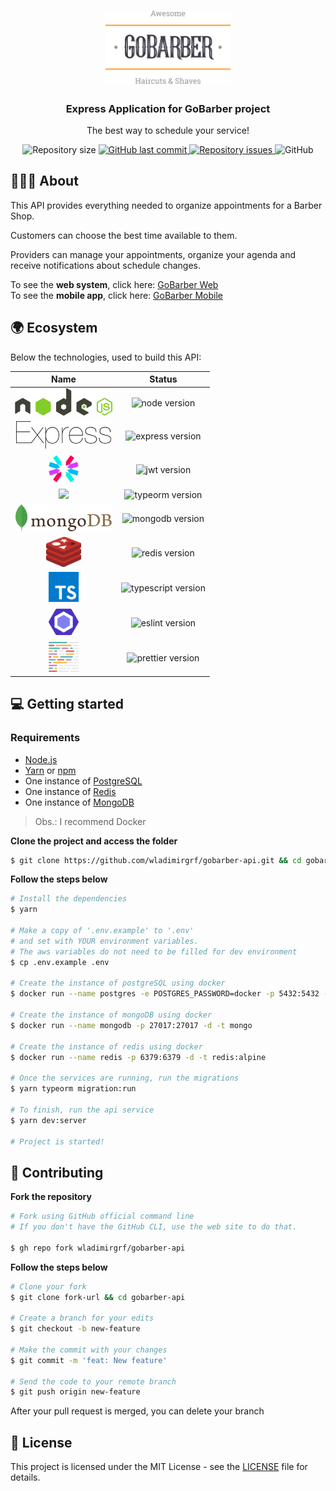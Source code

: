 <h1 align="center">
  <img alt="Logo" src=".github/assets/logo.svg" width="200px">
</h1>

<h3 align="center">
  Express Application for GoBarber project
</h3>

<p align="center">The best way to schedule your service!</p>

<p align="center">
  <img alt="Repository size" src="https://img.shields.io/github/repo-size/wladimirgrf/gobarber-api?color=%23FF9000">

  <a href="https://github.com/wladimirgrf/gobarber-api/commits/master">
    <img alt="GitHub last commit" src="https://img.shields.io/github/last-commit/wladimirgrf/gobarber-api?color=%23FF9000">
  </a>

  <a href="https://github.com/wladimirgrf/gobarber-api/issues">
    <img alt="Repository issues" src="https://img.shields.io/github/issues/wladimirgrf/gobarber-api?color=%23FF9000">
  </a>

  <img alt="GitHub" src="https://img.shields.io/github/license/wladimirgrf/gobarber-api?color=%23FF9000">
</p>

## 👨🏻‍💻  About

This API provides everything needed to organize appointments for a Barber Shop.

Customers can choose the best time available to them.

Providers can manage your appointments, organize your agenda and receive notifications about schedule changes.

To see the **web system**, click here: [GoBarber Web](https://github.com/wladimirgrf/gobarber-web)<br />
To see the **mobile app**, click here: [GoBarber Mobile](https://github.com/wladimirgrf/gobarber-mobile)

## 🌍 Ecosystem

Below the technologies, used to build this API:

|                      Name                            |                         Status                     |
|:-----------------------------------------------------------:|:-------------------------------------------------------:|
|<img height="44" src=".github/assets/nodejs.svg"> | <img alt="node version" src="https://img.shields.io/badge/nodejs-v12.18-blue?color=%23FF9000"> |
|<img height="44" src=".github/assets/express.svg"> | <img alt="express version" src="https://img.shields.io/badge/express-v4.17.1-blue?color=%23FF9000"> |
|<img height="48" src=".github/assets/jwt.svg"> | <img alt="jwt version" src="https://img.shields.io/badge/jwt-v8.5.1-blue?color=%23FF9000"> |
|<img height="48" src=".github/assets/typeorm.svg"> | <img alt="typeorm version" src="https://img.shields.io/badge/typeorm-v0.2.25-blue?color=%23FF9000"> |
|<img height="44" src=".github/assets/mongodb.svg"> | <img alt="mongodb version" src="https://img.shields.io/badge/mongodb-v3.6.0-blue?color=%23FF9000"> |
|<img height="48" src=".github/assets/redis.svg"> | <img alt="redis version" src="https://img.shields.io/badge/redis-v3.0.2-blue?color=%23FF9000"> |
|<img height="48" src=".github/assets/typescript.svg"> | <img alt="typescript version" src="https://img.shields.io/badge/typescript-v3.9.3-blue?color=%23FF9000"> |
|<img height="48" src=".github/assets/eslint.svg"> | <img alt="eslint version" src="https://img.shields.io/badge/eslint-v6.0.8-blue?color=%23FF9000"> |
|<img height="48" src=".github/assets/prettier.svg"> | <img alt="prettier version" src="https://img.shields.io/badge/prettier-v2.0.5-blue?color=%23FF9000"> |


## 💻 Getting started



### Requirements

- [Node.js](https://nodejs.org/en/)
- [Yarn](https://classic.yarnpkg.com/) or [npm](https://www.npmjs.com/)
- One instance of [PostgreSQL](https://www.postgresql.org/)
- One instance of [Redis](https://redis.io/)
- One instance of [MongoDB](https://www.mongodb.com/)

> Obs.: I recommend Docker

**Clone the project and access the folder**

```bash
$ git clone https://github.com/wladimirgrf/gobarber-api.git && cd gobarber-api
```

**Follow the steps below**

```bash
# Install the dependencies
$ yarn

# Make a copy of '.env.example' to '.env'
# and set with YOUR environment variables.
# The aws variables do not need to be filled for dev environment
$ cp .env.example .env

# Create the instance of postgreSQL using docker
$ docker run --name postgres -e POSTGRES_PASSWORD=docker -p 5432:5432 -d postgres

# Create the instance of mongoDB using docker
$ docker run --name mongodb -p 27017:27017 -d -t mongo

# Create the instance of redis using docker
$ docker run --name redis -p 6379:6379 -d -t redis:alpine

# Once the services are running, run the migrations
$ yarn typeorm migration:run

# To finish, run the api service
$ yarn dev:server

# Project is started!
```

## 🤝 Contributing

**Fork the repository**

```bash
# Fork using GitHub official command line
# If you don't have the GitHub CLI, use the web site to do that.

$ gh repo fork wladimirgrf/gobarber-api
```

**Follow the steps below**

```bash
# Clone your fork
$ git clone fork-url && cd gobarber-api

# Create a branch for your edits
$ git checkout -b new-feature

# Make the commit with your changes
$ git commit -m 'feat: New feature'

# Send the code to your remote branch
$ git push origin new-feature
```

After your pull request is merged, you can delete your branch

## 📝 License

This project is licensed under the MIT License - see the [LICENSE](LICENSE) file for details.
